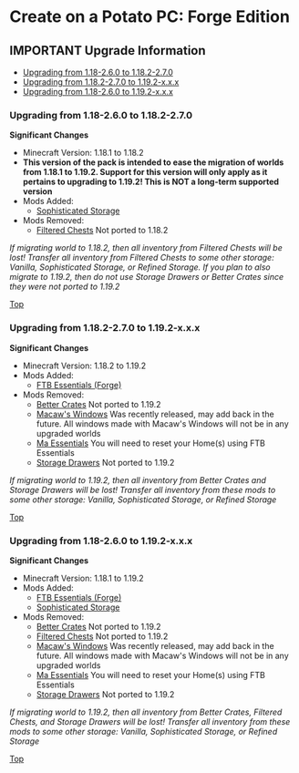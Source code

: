 # <a name="top"></a>Create on a Potato PC: Forge Edition
## IMPORTANT Upgrade Information

 - [Upgrading from 1.18-2.6.0 to 1.18.2-2.7.0](#1)
 - [Upgrading from 1.18.2-2.7.0 to 1.19.2-x.x.x](#2)
 - [Upgrading from 1.18-2.6.0 to 1.19.2-x.x.x](#3)

### <a name="1"></a>Upgrading from 1.18-2.6.0 to 1.18.2-2.7.0

**Significant Changes**
- Minecraft Version: 1.18.1 to 1.18.2
- **This version of the pack is intended to ease the migration of worlds from 1.18.1 to 1.19.2. Support for this version will only apply as it pertains to upgrading to 1.19.2! This is NOT a long-term supported version**
- Mods Added: 
  - [Sophisticated Storage](https://www.curseforge.com/minecraft/mc-mods/sophisticated-storage)
- Mods Removed: 
  - [Filtered Chests](https://www.curseforge.com/minecraft/mc-mods/filtered-chests) Not ported to 1.18.2

*If migrating world to 1.18.2, then all inventory from Filtered Chests will be lost! Transfer all inventory from Filtered Chests to some other storage: Vanilla, Sophisticated Storage, or Refined Storage. If you plan to also migrate to 1.19.2, then do not use Storage Drawers or Better Crates since they were not ported to 1.19.2*

[Top](#top)

### <a name="2"></a>Upgrading from 1.18.2-2.7.0 to 1.19.2-x.x.x

**Significant Changes**
- Minecraft Version: 1.18.2 to 1.19.2
- Mods Added: 
  - [FTB Essentials (Forge)](https://www.curseforge.com/minecraft/mc-mods/ftb-essentials-forge)
- Mods Removed: 
  - [Better Crates](https://www.curseforge.com/minecraft/mc-mods/better-crates) Not ported to 1.19.2
  - [Macaw's Windows](https://www.curseforge.com/minecraft/mc-mods/macaws-windows) Was recently released, may add back in the future. All windows made with Macaw's Windows will not be in any upgraded worlds
  - [Ma Essentials](https://www.curseforge.com/minecraft/mc-mods/maessentials) You will need to reset your Home(s) using FTB Essentials
  - [Storage Drawers](https://www.curseforge.com/minecraft/mc-mods/storage-drawers) Not ported to 1.19.2

*If migrating world to 1.19.2, then all inventory from Better Crates and Storage Drawers will be lost! Transfer all inventory from these mods to some other storage: Vanilla, Sophisticated Storage, or Refined Storage*

[Top](#top)

### <a name="3"></a>Upgrading from 1.18-2.6.0 to 1.19.2-x.x.x

**Significant Changes**
- Minecraft Version: 1.18.1 to 1.19.2
- Mods Added:
  - [FTB Essentials (Forge)](https://www.curseforge.com/minecraft/mc-mods/ftb-essentials-forge)
  - [Sophisticated Storage](https://www.curseforge.com/minecraft/mc-mods/sophisticated-storage)
- Mods Removed: 
  - [Better Crates](https://www.curseforge.com/minecraft/mc-mods/better-crates) Not ported to 1.19.2
  - [Filtered Chests](https://www.curseforge.com/minecraft/mc-mods/filtered-chests) Not ported to 1.19.2
  - [Macaw's Windows](https://www.curseforge.com/minecraft/mc-mods/macaws-windows) Was recently released, may add back in the future. All windows made with Macaw's Windows will not be in any upgraded worlds
  - [Ma Essentials](https://www.curseforge.com/minecraft/mc-mods/maessentials) You will need to reset your Home(s) using FTB Essentials
  - [Storage Drawers](https://www.curseforge.com/minecraft/mc-mods/storage-drawers) Not ported to 1.19.2

*If migrating world to 1.19.2, then all inventory from Better Crates, Filtered Chests, and Storage Drawers will be lost! Transfer all inventory from these mods to some other storage: Vanilla, Sophisticated Storage, or Refined Storage*

[Top](#top)
